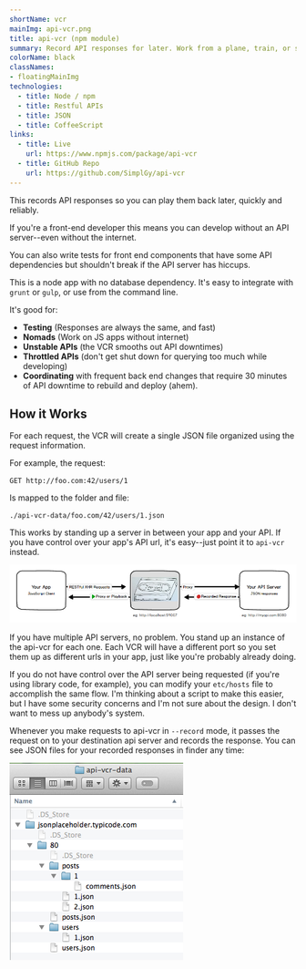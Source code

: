 ```yaml
---
shortName: vcr
mainImg: api-vcr.png
title: api-vcr (npm module)
summary: Record API responses for later. Work from a plane, train, or submarine.
colorName: black
classNames:
- floatingMainImg
technologies:
  - title: Node / npm
  - title: Restful APIs
  - title: JSON
  - title: CoffeeScript
links:
  - title: Live
    url: https://www.npmjs.com/package/api-vcr
  - title: GitHub Repo
    url: https://github.com/SimplGy/api-vcr 
---
```


This records API responses so you can play them back later, quickly and reliably.

If you're a front-end developer this means you can develop without an API server--even without the internet.

You can also write tests for front end components that have some API dependencies but shouldn't break if the API server has hiccups.

This is a node app with no database dependency. It's easy to integrate with `grunt` or `gulp`, or use from the command line.

It's good for:

* **Testing** (Responses are always the same, and fast)
* **Nomads** (Work on JS apps without internet)
* **Unstable APIs** (the VCR smooths out API downtimes)
* **Throttled APIs** (don't get shut down for querying too much while developing)
* **Coordinating** with frequent back end changes that require 30 minutes of API downtime to rebuild and deploy (ahem).

## How it Works

For each request, the VCR will create a single JSON file organized using the request information.

For example, the request:

    GET http://foo.com:42/users/1
    
Is mapped to the folder and file:

    ./api-vcr-data/foo.com/42/users/1.json

This works by standing up a server in between your app and your API. If you have control over your app's API url, it's easy--just point it to `api-vcr` instead.

![api-vcr architecture diagram](/projects/img/api-vcr/architecture-diagram.png)

If you have multiple API servers, no problem. You stand up an instance of the api-vcr for each one. Each VCR will have a different port so you set them up as different urls in your app, just like you're probably already doing.

If you do not have control over the API server being requested (if you're using library code, for example), you can modify your `etc/hosts` file to accomplish the same flow. I'm thinking about a script to make this easier, but I have some security concerns and I'm not sure about the design. I don't want to mess up anybody's system.

Whenever you make requests to api-vcr in `--record` mode, it passes the request on to your destination api server and records the response. You can see JSON files for your recorded responses in finder any time:

![api-vcr json files in finder](/projects/img/api-vcr/json-in-finder.png)

